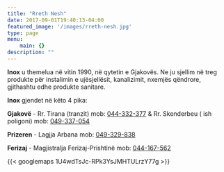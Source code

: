 ```yaml
---
title: "Rreth Nesh"
date: 2017-09-01T19:40:13-04:00
featured_image: '/images/rreth-nesh.jpg'
type: page
menu:
    main: {}
description: ""
---
```

<b>Inox</b> u themelua në vitin 1990, në qytetin e Gjakovës. Ne ju sjellim në treg produkte për instalimin e ujësjellësit, kanalizimit, nxemjës qëndrore, gjithashtu edhe produkte sanitare.  

<b>Inox</b> gjendet në këto 4 pika:

<b>Gjakovë</b> - Rr. Tirana (tranzit) mob: <a href="tel:+37744332377">044-332-377</a> & Rr. Skenderbeu ( ish poligoni) mob: <a href="tel:+38649337054">049-337-054</a>

<b>Prizeren</b> - Lagjja Arbana mob: <a href="tel:+38649329838">049-329-838</a>

<b>Ferizaj</b> - Magjistralja Ferizaj-Prishtinë mob: <a href="tel:+37744167562">044-167-562</a>

{{< googlemaps 1U4wdTsJc-RPk3YsJMHTULrzY77g >}}
